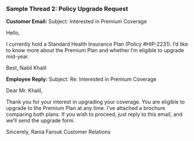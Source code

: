 ### Sample Thread 2: Policy Upgrade Request

**Customer Email:**
Subject: Interested in Premium Coverage

Hello,

I currently hold a Standard Health Insurance Plan (Policy #HIP-2231). I’d like to know more about the Premium Plan and whether I’m eligible to upgrade mid-year.

Best,
Nabil Khalil

**Employee Reply:**
Subject: Re: Interested in Premium Coverage

Dear Mr. Khalil,

Thank you for your interest in upgrading your coverage. You are eligible to upgrade to the Premium Plan at any time. I’ve attached a brochure comparing both plans. If you wish to proceed, just reply to this email, and we’ll send the upgrade form.

Sincerely,
Rania Farouk
Customer Relations